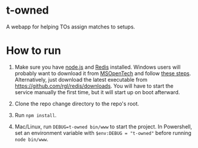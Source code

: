 t-owned
=======

A webapp for helping TOs assign matches to setups.

How to run
==========
1. Make sure you have [node.js](http://nodejs.org/) and [Redis](http://redis.io) installed. Windows users will probably want to download it from [MSOpenTech](https://github.com/MSOpenTech/redis/releases) and follow [these steps](http://stackoverflow.com/questions/6476945/how-do-i-run-redis-on-windows/24046565#24046565). Alternatively, just download the latest executable from https://github.com/rgl/redis/downloads. You will have to start the service manually the first time, but it will start up on boot afterward.

2. Clone the repo change directory to the repo's root.

3. Run `npm install`.

4. Mac/Linux, run `DEBUG=t-owned bin/www` to start the project. In Powershell, set an environment variable with `$env:DEBUG = "t-owned"` before running `node bin/www`.

